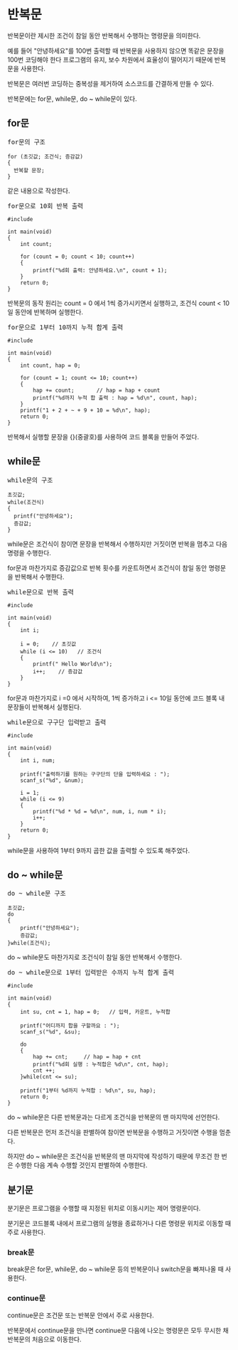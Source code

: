 # 반복문

반복문이란 제시한 조건이 참일 동안 반복해서 수행하는 명령문을 의미한다. 

예를 들어 "안녕하세요"를 100번 출력할 때 반복문을 사용하지 않으면 똑같은 문장을 100번 코딩해야 한다
프로그램의 유지, 보수 차원에서 효율성이 떨어지기 때문에 반복문을 사용한다.

반복문은 여러번 코딩하는 중복성을 제거하여 소스코드를 간결하게 만들 수 있다.

반복문에는 for문, while문, do ~ while문이 있다.

## for문

<pre>for문의 구조
<code>
for (초깃값; 조건식; 증감값)
{
  반복할 문장;
}</code></pre>
같은 내용으로 작성한다. 

<pre>for문으로 10회 반복 출력
<code>
#include<stdio.h>

int main(void)
{
	int count;

	for (count = 0; count < 10; count++)
	{
		printf("%d회 출력: 안녕하세요.\n", count + 1);
	}
	return 0;
}</code></pre>
반복문의 동작 원리는 count = 0 에서 1씩 증가시키면서 실행하고, 조건식 count < 10일 동안에 반복하며 실행한다.

<pre>for문으로 1부터 10까지 누적 합계 출력
<code>
#include<stdio.h>

int main(void)
{
	int count, hap = 0;
	
	for (count = 1; count <= 10; count++)
	{
		hap += count;       // hap = hap + count
	 	printf("%d까지 누적 합 출력 : hap = %d\n", count, hap);
	}
	printf("1 + 2 + ~ + 9 + 10 = %d\n", hap); 
	return 0;
}</code></pre>
반복해서 실행할 문장을 {}(중괄호)를 사용하여 코드 블록을 만들어 주었다.

## while문

<pre>while문의 구조
<code>
초깃값;
while(조건식)
{
  printf("안녕하세요");
  증감값;
}</code></pre>
while문은 조건식이 참이면 문장을 반복해서 수행하지만 거짓이면 반복을 멈추고 다음 명령을 수행한다.

for문과 마찬가지로 증감값으로 반복 횟수를 카운트하면서 조건식이 참일 동안 명령문을 반복해서 수행한다.

<pre>while문으로 반복 출력
<code>
#include<stdio.h>

int main(void)
{
	int i;

	i = 0;    // 초깃값
	while (i <= 10)   // 조건식
	{
		printf(" Hello World\n");
		i++;    // 증감값
	}
}</code></pre>
for문과 마찬가지로 i =0 에서 시작하여, 1씩 증가하고 i <= 10일 동안에 코드 블록 내 문장들이 반복해서 실행된다.

<pre>while문으로 구구단 입력받고 출력
<code>
#include<stdio.h>

int main(void)
{
	int i, num;

	printf("출력하기를 원하는 구구단의 단을 입력하세요 : ");
	scanf_s("%d", &num);

	i = 1;
	while (i <= 9)
	{
		printf("%d * %d = %d\n", num, i, num * i);
		i++;
	}
	return 0;
}</code></pre>
while문을 사용하여 1부터 9까지 곱한 값을 출력할 수 있도록 해주었다.

## do ~ while문

<pre>do ~ while문 구조
<code>
초깃값;
do
{
	printf("안녕하세요");
	증감값;
}while(조건식);</code></pre>
do ~ while문도 마찬가지로 조건식이 참일 동안 반복해서 수행한다.

<pre>do ~ while문으로 1부터 입력받은 수까지 누적 합계 출력
<code>
#include<stdio.h>

int main(void)
{
	int su, cnt = 1, hap = 0;	// 입력, 카운트, 누적합

	printf("어디까지 합을 구할까요 : ");
	scanf_s("%d", &su);

	do
	{
		hap += cnt; 	// hap = hap + cnt
		printf("%d회 실행 : 누적합은 %d\n", cnt, hap);
		cnt ++;
	}while(cnt <= su);

	printf("1부터 %d까지 누적합 : %d\n", su, hap);
	return 0;
}</code></pre>
do ~ while문은 다른 반복문과는 다르게 조건식을 반복문의 맨 마지막에 선언한다.

다른 반복문은 먼저 조건식을 판별하여 참이면 반복문을 수행하고 거짓이면 수행을 멈춘다. 

하지만 do ~ while문은 조건식을 반복문의 맨 마지막에 작성하기 때문에 무조건 한 번은 수행한 다음 계속 수행할 것인지 판별하여 수행한다.

## 분기문

분기문은 프로그램을 수행할 때 지정된 위치로 이동시키는 제어 명령문이다.

분기문은 코드블록 내에서 프로그램의 실행을 종료하거나 다른 명령문 위치로 이동할 때 주로 사용한다.

### break문

break문은 for문, while문, do ~ while문 등의 반복문이나 switch문을 빠져나올 때 사용한다.

### continue문

continue문은 조건문 또는 반복문 안에서 주로 사용한다.

반복문에서 continue문을 만나면 continue문 다음에 나오는 명령문은 모두 무시한 채 반복문의 처음으로 이동한다.